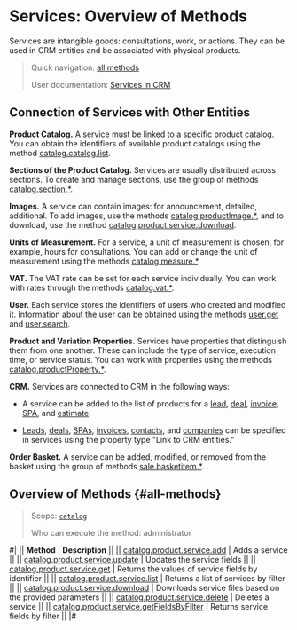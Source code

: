 # Services: Overview of Methods

Services are intangible goods: consultations, work, or actions. They can be used in CRM entities and be associated with physical products.

> Quick navigation: [all methods](#all-methods) 
> 
> User documentation: [Services in CRM](https://helpdesk.bitrix24.com/open/16680094/)

## Connection of Services with Other Entities

**Product Catalog.** A service must be linked to a specific product catalog. You can obtain the identifiers of available product catalogs using the method [catalog.catalog.list](../../catalog/catalog-catalog-list.md).

**Sections of the Product Catalog.** Services are usually distributed across sections. To create and manage sections, use the group of methods [catalog.section.*](../../section/index.md).

**Images.** A service can contain images: for announcement, detailed, additional. To add images, use the methods [catalog.productImage.*](../../product-image/index.md), and to download, use the method [catalog.product.service.download](./catalog-product-service-download.md).

**Units of Measurement.** For a service, a unit of measurement is chosen, for example, hours for consultations. You can add or change the unit of measurement using the methods [catalog.measure.*](../../measure/index.md).

**VAT.** The VAT rate can be set for each service individually. You can work with rates through the methods [catalog.vat.*](../../vat/index.md).

**User.** Each service stores the identifiers of users who created and modified it. Information about the user can be obtained using the methods [user.get](../../../user/user-get.md) and [user.search](../../../user/user-search.md).

**Product and Variation Properties.** Services have properties that distinguish them from one another. These can include the type of service, execution time, or service status. You can work with properties using the methods [catalog.productProperty.*](../../product-property/index.md).

**CRM.** Services are connected to CRM in the following ways:

- A service can be added to the list of products for a [lead](../../../crm/leads/index.md), [deal](../../../crm/deals/index.md), [invoice](../../../crm/universal/invoice.md), [SPA](../../../crm/universal/index.md), and [estimate](../../../crm/quote/index.md).

- [Leads](../../../crm/leads/index.md), [deals](../../../crm/deals/index.md), [SPAs](../../../crm/universal/index.md), [invoices](../../../crm/universal/invoice.md), [contacts](../../../crm/contacts/index.md), and [companies](../../../crm/companies/index.md) can be specified in services using the property type "Link to CRM entities."

**Order Basket.** A service can be added, modified, or removed from the basket using the group of methods [sale.basketitem.*](../../../sale/basket-item/index.md).

## Overview of Methods {#all-methods}

> Scope: [`catalog`](../../../scopes/permissions.md)
>
> Who can execute the method: administrator

#|
|| **Method** | **Description** ||
|| [catalog.product.service.add](./catalog-product-service-add.md) | Adds a service ||
|| [catalog.product.service.update](./catalog-product-service-update.md) | Updates the service fields ||
|| [catalog.product.service.get](./catalog-product-service-get.md) | Returns the values of service fields by identifier ||
|| [catalog.product.service.list](./catalog-product-service-list.md) | Returns a list of services by filter ||
|| [catalog.product.service.download](./catalog-product-service-download.md) | Downloads service files based on the provided parameters ||
|| [catalog.product.service.delete](./catalog-product-service-delete.md) | Deletes a service ||
|| [catalog.product.service.getFieldsByFilter](./catalog-product-service-get-fields-by-filter.md) | Returns service fields by filter ||
|#